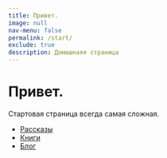 ```yaml
---
title: Привет.
image: null
nav-menu: false
permalink: /start/
exclude: true
description: Домашнаяя страница
---
```


# Привет.

Стартовая страница всегда самая сложная.

* [Рассказы](stories/)
* [Книги](books/)
* [Блог](blog/)
